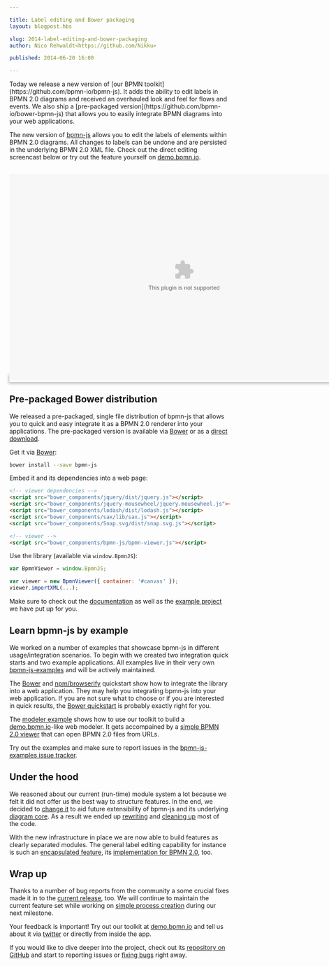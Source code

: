 ```yaml
---

title: Label editing and Bower packaging
layout: blogpost.hbs

slug: 2014-label-editing-and-bower-packaging
author: Nico Rehwaldt<https://github.com/Nikku>

published: 2014-06-20 16:00

---
```


<p class="introduction">
  Today we release a new version of [our BPMN toolkit](https://github.com/bpmn-io/bpmn-js).
  It adds the ability to edit labels in BPMN 2.0 diagrams and received an overhauled look and feel for flows and events.
  We also ship a [pre-packaged version](https://github.com/bpmn-io/bower-bpmn-js) that allows you to easily integrate BPMN diagrams into your web applications.
</p>

<!-- continue -->

The new version of [bpmn-js](https://github.com/bpmn-io/bpmn-js) allows you to edit the labels of elements within BPMN 2.0 diagrams.
All changes to labels can be undone and are persisted in the underlying BPMN 2.0 XML file.
Check out the direct editing screencast below or try out the feature yourself on [demo.bpmn.io](http://demo.bpmn.io).


<div style="margin: 30px 0; text-align: center">

  <object WIDTH="800" HEIGHT="473" style="box-shadow: 0px 2px 6px 2px #C2C2C2;">
    <param name="movie" value="{{ assets }}/attachments/blog/2014/004-label-editing.swf">
    <param name="play" value="true">
    <param name="loop" value="false">
    <param name="wmode" value="transparent">
    <param name="quality" value="low">
    <embed src="{{ assets }}/attachments/blog/2014/004-label-editing.swf"
           WIDTH="800" HEIGHT="473" quality="low" loop="false" wmode="transparent">
    </embed>
  </object>

</div>


## Pre-packaged Bower distribution

We released a pre-packaged, single file distribution of bpmn-js that allows you to quick and easy integrate it as a BPMN 2.0 renderer into your applications.
The pre-packaged version is available via [Bower](http://bower.io) or as a [direct download](https://github.com/bpmn-io/bower-bpmn-js).

Get it via [Bower](http://bower.io):

```bash
bower install --save bpmn-js
```

Embed it and its dependencies into a web page:

```html
<!-- viewer dependencies -->
<script src="bower_components/jquery/dist/jquery.js"></script>
<script src="bower_components/jquery-mousewheel/jquery.mousewheel.js"></script>
<script src="bower_components/lodash/dist/lodash.js"></script>
<script src="bower_components/sax/lib/sax.js"></script>
<script src="bower_components/Snap.svg/dist/snap.svg.js"></script>

<!-- viewer -->
<script src="bower_components/bpmn-js/bpmn-viewer.js"></script>
```

Use the library (available via `window.BpmnJS`):

```javascript
var BpmnViewer = window.BpmnJS;

var viewer = new BpmnViewer({ container: '#canvas' });
viewer.importXML(...);
```

Make sure to check out the [documentation](https://github.com/bpmn-io/bower-bpmn-js) as well as the [example project](https://github.com/bpmn-io/bpmn-js-examples/tree/master/simple-bower) we have put up for you.


## Learn bpmn-js by example

We worked on a number of examples that showcase bpmn-js in different usage/integration scenarios.
To begin with we created two integration quick starts and two example applications.
All examples live in their very own [bpmn-js-examples](https://github.com/bpmn-io/bpmn-js-examples) and will be actively maintained.

The [Bower](https://github.com/bpmn-io/bpmn-js-examples/tree/master/simple-bower) and [npm/browserify](https://github.com/bpmn-io/bpmn-js-examples/tree/master/simple-commonjs) quickstart show how to integrate the library into a web application.
They may help you integrating bpmn-js into your web application.
If you are not sure what to choose or if you are interested in quick results, the [Bower quickstart](https://github.com/bpmn-io/bpmn-js-examples/tree/master/simple-bower) is probably exactly right for you.

The [modeler example](https://github.com/bpmn-io/bpmn-js-examples/tree/master/modeler) shows how to use our toolkit to build a [demo.bpmn.io](http://demo.bpmn.io)-like web modeler.
It gets accompained by a [simple BPMN 2.0 viewer](https://github.com/bpmn-io/bpmn-js-examples/tree/master/url-viewer) that can open BPMN 2.0 files from URLs.


Try out the examples and make sure to report issues in the [bpmn-js-examples issue tracker](https://github.com/bpmn-io/bpmn-js-examples/issues).


## Under the hood

We reasoned about our current (run-time) module system a lot because we felt it did not offer us the best way to structure features.
In the end, we decided to [change it](https://github.com/bpmn-io/diagram-js/issues/38) to aid future extensibility of bpmn-js and its underlying [diagram core](https://github.com/bpmn-io/diagram-js).
As a result we ended up [rewriting](https://github.com/bpmn-io/diagram-js/commit/72a2d45a166ac33efa7f3064266856a72e4f9bb2) and [cleaning up](https://github.com/bpmn-io/bpmn-js/commit/4e0011440992a239e5489307ebca20d322de01b4) most of the code.

With the new infrastructure in place we are now able to build features as clearly separated modules.
The general label editing capability for instance is such an [encapsulated feature](https://github.com/bpmn-io/diagram-js-direct-editing), its [implementation for BPMN 2.0](https://github.com/bpmn-io/bpmn-js/tree/master/lib/features/label-editing), too.


## Wrap up

Thanks to a number of bug reports from the community a some crucial fixes made it in to the [current release](https://github.com/bpmn-io/bpmn-js/issues?milestone=2&page=1&state=closed), too.
We will continue to maintain the current feature set while working on [simple process creation](https://github.com/bpmn-io/bpmn-js/issues?milestone=6&state=open) during our next milestone.

Your feedback is important!
Try out our toolkit at [demo.bpmn.io](http://demo.bpmn.io) and tell us about it via [twitter](https://twitter.com/bpmn_io) or directly from inside the app.

If you would like to dive deeper into the project, check out its [repository on GitHub](https://github.com/bpmn-io/bpmn-js) and start to reporting issues or [fixing bugs](https://github.com/bpmn-io/bpmn-js/issues?labels=easy-pick&state=open) right away.


